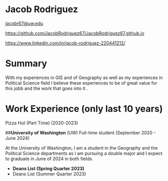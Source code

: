 # Jacob Rodriguez

jacobr67@uw.edu

https://github.com/JacobRodriguez67/JacobRodriguez67.github.io

https://www.linkedin.com/in/jacob-rodriguez-220441212/

# Summary

With my experiences in GIS and of Geography as well as my experiences in  Political Science field I believe these experiences to be of great value for this jobb and the work that goes into it
.
# Work Experience (only last 10 years)
Pizza Hut (Part Time) (2020-2023)

##**University of Washington** (UW)
Full-time student 
(September 2020 - June 2024)

At the University of Washington, I am a student in the Geography and the Political Science departments as I am pursuing a double major and I expect to graduate in June of 2024 in both fields.

- **Deans List (Spring Quarter 2023)**
- Deans List (Summer Quarter 2023)

[University of Washington]: https://www.washington.edu/
